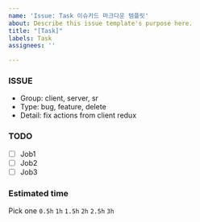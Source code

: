 ```yaml
---
name: 'Issue: Task 이슈카드 마크다운 템플릿'
about: Describe this issue template's purpose here.
title: "[Task]"
labels: Task
assignees: ''

---
```


### ISSUE
* Group: client, server, sr
* Type: bug, feature, delete
* Detail: fix actions from client redux

### TODO
- [ ] Job1
- [ ] Job2
- [ ] Job3

### Estimated time
Pick one
```0.5h```
```1h```
```1.5h```
```2h```
```2.5h```
```3h```
